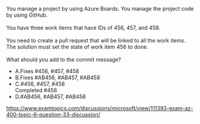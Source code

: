 You manage a project by using Azure Boards. You manage the project code by using GitHub.<br/><br/>You have three work items that have IDs of 456, 457, and 458.<br/><br/>You need to create a pull request that will be linked to all the work items. The solution must set the state of work item 456 to done.<br/><br/>What should you add to the commit message?<ul><li class="multi-choice-item"><span class="multi-choice-letter" data-choice-letter="A">A.</span>Fixes #456, #457, #458</li><li class="multi-choice-item correct-hidden"><span class="multi-choice-letter" data-choice-letter="B">B.</span>Fixes #AB456, #AB457, #AB458</li><li class="multi-choice-item"><span class="multi-choice-letter" data-choice-letter="C">C.</span>#456, #457, #458<br/>Completed #456</li><li class="multi-choice-item"><span class="multi-choice-letter" data-choice-letter="D">D.</span>#AB456, #AB457, #AB458</li></ul><p><a href="https://www.examtopics.com/discussions/microsoft/view/111393-exam-az-400-topic-6-question-33-discussion/">https://www.examtopics.com/discussions/microsoft/view/111393-exam-az-400-topic-6-question-33-discussion/</a></p><script src="https://giscus.app/client.js"                    data-repo="azsamples/az204"                    data-repo-id="R_kgDOMRXzDQ"                    data-category="General"                    data-category-id="DIC_kwDOMRXzDc4Cgi27"                    data-mapping="pathname"                    data-strict="0"                    data-reactions-enabled="0"                    data-emit-metadata="0"                    data-input-position="bottom"                    data-theme="preferred_color_scheme"                    data-lang="en"                    crossorigin="anonymous"                    async>                    </script>